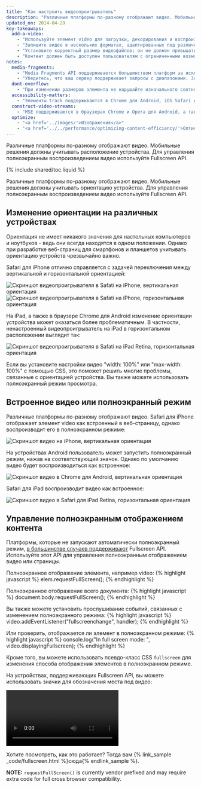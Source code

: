 ```yaml
---
title: "Как настроить видеопроигрыватель"
description: "Различные платформы по-разному отображают видео. Мобильные решения должны учитывать ориентацию устройства. Для управления полноэкранным воспроизведением видео используйте Fullscreen API."
updated_on: 2014-04-29
key-takeaways:
  add-a-video:
    - "Используйте элемент video для загрузки, декодирования и воспроизведения видео на своем сайте."
    - "Запишите видео в нескольких форматах, адаптированных под различные мобильные платформы."
    - "Установите корректный размер видеофайлов; он не должен превышать максимальный размер контейнеров."
    - "Контент должен быть доступен пользователям с ограниченными возможностями. Добавьте track как дочерний элемент video."
notes:
  media-fragments:
    - "Media Fragments API поддерживается большинством платформ за исключением iOS."
    - "Убедитесь, что ваш сервер поддерживает запросы с диапазонами. Запросы с диапазонами по умолчанию включены на большинстве серверов, однако некоторые хостинги отключают их."
  dont-overflow:
    - "При изменении размеров элемента не нарушайте изначального соотношения ширины и высоты видео. Сплющенное или вытянутое изображение выглядит не лучшим образом."
  accessibility-matters:
    - "Элементы track поддерживаются в Chrome для Android, iOS Safari и всех существующих в настоящее время браузерах для ПК за исключением Firefox (более подробную информацию вы найдете по адресу <a href='http://caniuse.com/track' title='Браузеры, поддерживающие элементы track'>caniuse.com/track</a>). Вы также можете использовать полизаполнения. Мы рекомендуем <a href='//www.delphiki.com/html5/playr/' title='Полизаполнение Playr'>Playr</a> или <a href='//captionatorjs.com/' title='Полизаполнение Captionator'>Captionator</a>."
  construct-video-streams:
    - "MSE поддерживаются в браузерах Chrome и Opera для Android, а также в Internet Explorer 11 и Chrome для ПК. В будущем планируется добавить поддержку <a href='http://wiki.mozilla.org/Platform/MediaSourceExtensions' title='Сроки внедрения поддержки Media Source Extensions в Firefox'>Firefox</a>."
  optimize:
    - "<a href='../images/'>Изображения</a>"
    - "<a href='../../performance/optimizing-content-efficiency/'>Оптимизация контента</a>"
---
```


<p class="intro">
  Различные платформы по-разному отображают видео. Мобильные решения должны учитывать расположение устройства. Для управления полноэкранным воспроизведением видео используйте Fullscreen API.
</p>

{% include shared/toc.liquid %}


Различные платформы по-разному отображают видео. Мобильные решения должны учитывать ориентацию устройства. Для управления полноэкранным воспроизведением видео используйте Fullscreen API.

## Изменение ориентации на различных устройствах

Ориентация не имеет никакого значения для настольных компьютеров и ноутбуков - ведь они всегда находятся в одном положении. Однако при разработке веб-страниц для смартфонов и планшетов учитывать ориентацию устройств чрезвычайно важно.

Safari для iPhone отлично справляется с задачей переключения между вертикальной и горизонтальной ориентацией:

<div class="mdl-grid">
  <img class="mdl-cell mdl-cell--6--col" alt="Скриншот видеопроигрывателя в Safati на iPhone, вертикальная ориентация" src="images/iPhone-video-playing-portrait.png">
    <img class="mdl-cell mdl-cell--6--col" alt="Скриншот видеопроигрывателя в Safati на iPhone, горизонтальная ориентация" src="images/iPhone-video-playing-landscape.png">
</div>

На iPad, а также в браузере Chrome для Android изменение ориентации устройства может оказаться более проблематичным.
В частности, ненастроенный видеопроигрыватель на iPad в горизонтальном расположении выглядит так:

<img class="center" alt="Скриншот видеопроигрывателя в Safati на iPad Retina, горизонтальная ориентация"
src="images/iPad-Retina-landscape-video-playing.png">

Если вы установите настройки видео "width: 100%" или "max-width: 100%" с помощью CSS, это поможет решить многие проблемы, связанные с ориентацией устройства. Вы также можете использовать полноэкранный режим просмотра.

## Встроенное видео или полноэкранный режим

Различные платформы по-разному отображают видео. Safari для iPhone отображает элемент video как встроенный в веб-страницу, однако воспроизводит его в полноэкранном режиме:

<img class="center" alt="Скриншот видео на iPhone, вертикальная ориентация" src="images/iPhone-video-with-poster.png">

На устройствах Android пользователь может запустить полноэкранный режим, нажав на соответствующий значок. Однако по умолчанию видео будет воспроизводиться как встроенное:

<img class="center" alt="Скриншот видео в Chrome для Android, вертикальная ориентация" src="images/Chrome-Android-video-playing-portrait-3x5.png">

Safari для iPad воспроизводит видео как встроенное:

<img class="center" alt="Скриншот видео в Safari для iPad Retina, горизонтальная ориентация" src="images/iPad-Retina-landscape-video-playing.png">

## Управление полноэкранным отображением контента

Платформы, которые не запускают автоматически полноэкранный режим, [в большинстве случаев поддерживают](//caniuse.com/fullscreen) Fullscreen API. Используйте этот API для управления полноэкранным отображением видео или страницы.

Полноэкранное отображение элемента, например video:
{% highlight javascript %}
elem.requestFullScreen();
{% endhighlight %}

Полноэкранное отображение всего документа:
{% highlight javascript %}
document.body.requestFullScreen();
{% endhighlight %}

Вы также можете установить прослушивание событий, связанных с изменением полноэкранного режима:
{% highlight javascript %}
video.addEventListener("fullscreenchange", handler);
{% endhighlight %}

Или проверить, отображается ли элемент в полноэкранном режиме:
{% highlight javascript %}
console.log("In full screen mode: ", video.displayingFullscreen);
{% endhighlight %}

Кроме того, вы можете использовать псевдо-класс CSS `fullscreen` для изменения способа отображения элементов в полноэкранном режиме.

На устройствах, поддерживающих Fullscreen API, вы можете использовать значки для обозначения места под видео:

<video autoplay loop class="center">
  <source src="video/fullscreen.webm" type="video/webm">
  <source src="video/fullscreen.mp4" type="video/mp4">
  <p>Этот браузер не поддерживает элемент video.</p>
</video>

Хотите посмотреть, как это работает? Тогда вам {% link_sample _code/fullscreen.html %}сюда{% endlink_sample %}.

**NOTE:** `requestFullScreen()` is currently vendor prefixed and may require
extra code for full cross browser compatibility.



